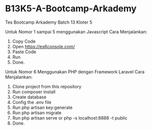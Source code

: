 # B13K5-A-Bootcamp-Arkademy
Tes Bootcamp Arkademy Batch 13 Kloter 5

Untuk Nomor 1 sampai 5 menggunakan Javascript
Cara Menjalankan:
1. Copy Code
2. Open https://es6console.com/
3. Paste Code
4. Run
5. Done.

Untuk Nomor 6 Menggunakan PHP dengan Framework Laravel
Cara Menjalankan:
1. Clone project from this repository
2. Run composer install
3. Create database 
4. Config the .env file
5. Run php artisan key:generate
6. Run php artisan migrate
7. Run php artisan serve or php -s localhost:8888 -t public
8. Done.
